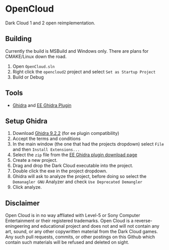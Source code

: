 # OpenCloud

Dark Cloud 1 and 2 open reimplementation.

## Building
Currently the build is MSBuild and Windows only. There are plans for CMAKE/Linux down the road.

1. Open `OpenCloud.sln`
2. Right click the `opencloud2` project and select `Set as Startup Project`
3. Build or Debug

## Tools

- [Ghidra](https://github.com/NationalSecurityAgency/ghidra/releases) and [EE Ghidra Plugin](https://github.com/beardypig/ghidra-emotionengine/releases)

## Setup Ghidra

1. Download [Ghidra 9.2.2](https://github.com/NationalSecurityAgency/ghidra/releases/download/Ghidra_9.2.3_build/ghidra_9.2.3_PUBLIC_20210325.zip) (for ee plugin compatibility)
2. Accept the terms and conditions
3. In the main window (the one that had the projects dropdown) select `File` and then `Install Extensions...`
4. Select the `zip` file from the [EE Ghidra plugin download page](https://github.com/beardypig/ghidra-emotionengine/releases/download/v1.6.0/ghidra_9.2.2_PUBLIC_20210226_ghidra-emotionengine.zip)
5. Create a new project.
6. Drag and drop the Dark Cloud executable into the project.
7. Double click the exe in the project dropdown.
8. Ghidra will ask to analyze the project, before doing so select the `Demanagler GNU` Analyzer and check `Use Deprecated Demangler`
9. Click analyze.

## Disclaimer
Open Cloud is in no way affliated with Level-5 or Sony Computer Entertainment or their registered trademarks.
Open Cloud is a reverse-eningeering and educational project and does not and will not contain any art, sound, or any other copywritten material from the Dark Cloud games. Any such pull requests, commits, or other postings on this Github which contain such materials will be refused and deleted on sight.

